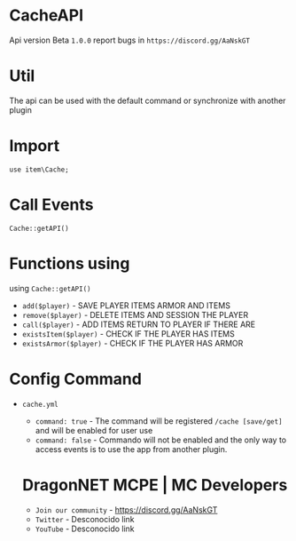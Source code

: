 # CacheAPI
Api version Beta `1.0.0` report bugs in `https://discord.gg/AaNskGT`

# Util
The api can be used with the default command or synchronize with another plugin

# Import
```
use item\Cache; 
```

# Call Events
```
Cache::getAPI()
```

# Functions using
using `Cache::getAPI()`

- `add($player)` - SAVE PLAYER ITEMS ARMOR AND ITEMS
- `remove($player)` - DELETE ITEMS AND SESSION THE PLAYER
- `call($player)` - ADD ITEMS RETURN TO PLAYER IF THERE ARE
- `existsItem($player)` - CHECK IF THE PLAYER HAS ITEMS
- `existsArmor($player)` - CHECK IF THE PLAYER HAS ARMOR

# Config Command
- `cache.yml`
  - `command: true` - The command will be registered `/cache [save/get]` and will be enabled for user use
  - `command: false` - Commando will not be enabled and the only way to access events is to use the app from another plugin.
  
  # DragonNET MCPE | MC Developers
  - `Join our community` - https://discord.gg/AaNskGT
  - `Twitter` - Desconocido link
  - `YouTube` - Desconocido link

  



